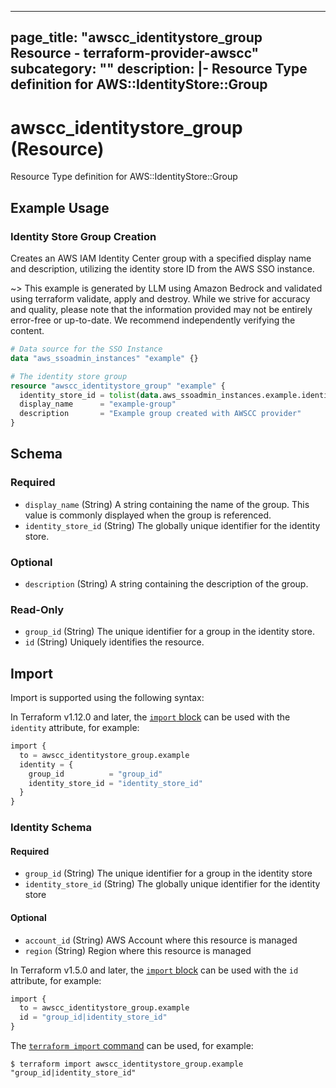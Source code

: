 
---
page_title: "awscc_identitystore_group Resource - terraform-provider-awscc"
subcategory: ""
description: |-
  Resource Type definition for AWS::IdentityStore::Group
---

# awscc_identitystore_group (Resource)

Resource Type definition for AWS::IdentityStore::Group

## Example Usage

### Identity Store Group Creation

Creates an AWS IAM Identity Center group with a specified display name and description, utilizing the identity store ID from the AWS SSO instance.

~> This example is generated by LLM using Amazon Bedrock and validated using terraform validate, apply and destroy. While we strive for accuracy and quality, please note that the information provided may not be entirely error-free or up-to-date. We recommend independently verifying the content.

```terraform
# Data source for the SSO Instance
data "aws_ssoadmin_instances" "example" {}

# The identity store group
resource "awscc_identitystore_group" "example" {
  identity_store_id = tolist(data.aws_ssoadmin_instances.example.identity_store_ids)[0]
  display_name      = "example-group"
  description       = "Example group created with AWSCC provider"
}
```

<!-- schema generated by tfplugindocs -->
## Schema

### Required

- `display_name` (String) A string containing the name of the group. This value is commonly displayed when the group is referenced.
- `identity_store_id` (String) The globally unique identifier for the identity store.

### Optional

- `description` (String) A string containing the description of the group.

### Read-Only

- `group_id` (String) The unique identifier for a group in the identity store.
- `id` (String) Uniquely identifies the resource.

## Import

Import is supported using the following syntax:

In Terraform v1.12.0 and later, the [`import` block](https://developer.hashicorp.com/terraform/language/import) can be used with the `identity` attribute, for example:

```terraform
import {
  to = awscc_identitystore_group.example
  identity = {
    group_id          = "group_id"
    identity_store_id = "identity_store_id"
  }
}
```

<!-- schema generated by tfplugindocs -->
### Identity Schema

#### Required

- `group_id` (String) The unique identifier for a group in the identity store
- `identity_store_id` (String) The globally unique identifier for the identity store

#### Optional

- `account_id` (String) AWS Account where this resource is managed
- `region` (String) Region where this resource is managed

In Terraform v1.5.0 and later, the [`import` block](https://developer.hashicorp.com/terraform/language/import) can be used with the `id` attribute, for example:

```terraform
import {
  to = awscc_identitystore_group.example
  id = "group_id|identity_store_id"
}
```

The [`terraform import` command](https://developer.hashicorp.com/terraform/cli/commands/import) can be used, for example:

```shell
$ terraform import awscc_identitystore_group.example "group_id|identity_store_id"
```
